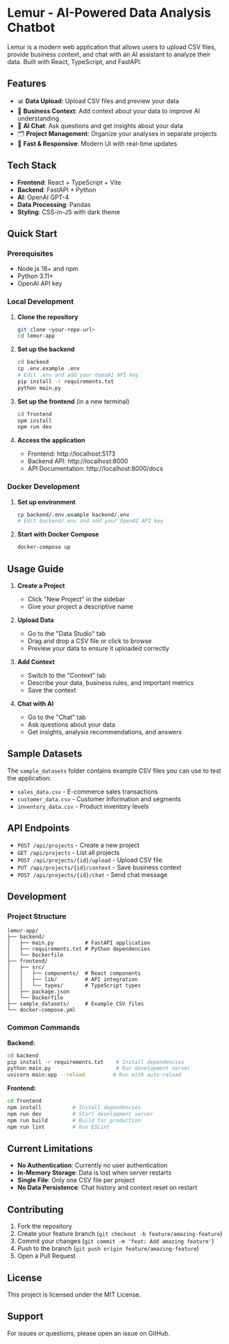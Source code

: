 # Lemur - AI-Powered Data Analysis Chatbot

Lemur is a modern web application that allows users to upload CSV files, provide business context, and chat with an AI assistant to analyze their data. Built with React, TypeScript, and FastAPI.

## Features

- 📊 **Data Upload**: Upload CSV files and preview your data
- 📝 **Business Context**: Add context about your data to improve AI understanding
- 💬 **AI Chat**: Ask questions and get insights about your data
- 🗂️ **Project Management**: Organize your analyses in separate projects
- 🚀 **Fast & Responsive**: Modern UI with real-time updates

## Tech Stack

- **Frontend**: React + TypeScript + Vite
- **Backend**: FastAPI + Python
- **AI**: OpenAI GPT-4
- **Data Processing**: Pandas
- **Styling**: CSS-in-JS with dark theme

## Quick Start

### Prerequisites

- Node.js 18+ and npm
- Python 3.11+
- OpenAI API key

### Local Development

1. **Clone the repository**
   ```bash
   git clone <your-repo-url>
   cd lemur-app
   ```

2. **Set up the backend**
   ```bash
   cd backend
   cp .env.example .env
   # Edit .env and add your OpenAI API key
   pip install -r requirements.txt
   python main.py
   ```

3. **Set up the frontend** (in a new terminal)
   ```bash
   cd frontend
   npm install
   npm run dev
   ```

4. **Access the application**
   - Frontend: http://localhost:5173
   - Backend API: http://localhost:8000
   - API Documentation: http://localhost:8000/docs

### Docker Development

1. **Set up environment**
   ```bash
   cp backend/.env.example backend/.env
   # Edit backend/.env and add your OpenAI API key
   ```

2. **Start with Docker Compose**
   ```bash
   docker-compose up
   ```

## Usage Guide

1. **Create a Project**
   - Click "New Project" in the sidebar
   - Give your project a descriptive name

2. **Upload Data**
   - Go to the "Data Studio" tab
   - Drag and drop a CSV file or click to browse
   - Preview your data to ensure it uploaded correctly

3. **Add Context**
   - Switch to the "Context" tab
   - Describe your data, business rules, and important metrics
   - Save the context

4. **Chat with AI**
   - Go to the "Chat" tab
   - Ask questions about your data
   - Get insights, analysis recommendations, and answers

## Sample Datasets

The `sample_datasets` folder contains example CSV files you can use to test the application:

- `sales_data.csv` - E-commerce sales transactions
- `customer_data.csv` - Customer information and segments
- `inventory_data.csv` - Product inventory levels

## API Endpoints

- `POST /api/projects` - Create a new project
- `GET /api/projects` - List all projects
- `POST /api/projects/{id}/upload` - Upload CSV file
- `PUT /api/projects/{id}/context` - Save business context
- `POST /api/projects/{id}/chat` - Send chat message

## Development

### Project Structure
```
lemur-app/
├── backend/
│   ├── main.py          # FastAPI application
│   ├── requirements.txt # Python dependencies
│   └── Dockerfile
├── frontend/
│   ├── src/
│   │   ├── components/  # React components
│   │   ├── lib/         # API integration
│   │   └── types/       # TypeScript types
│   ├── package.json
│   └── Dockerfile
├── sample_datasets/     # Example CSV files
└── docker-compose.yml
```

### Common Commands

**Backend:**
```bash
cd backend
pip install -r requirements.txt    # Install dependencies
python main.py                     # Run development server
uvicorn main:app --reload         # Run with auto-reload
```

**Frontend:**
```bash
cd frontend
npm install          # Install dependencies
npm run dev          # Start development server
npm run build        # Build for production
npm run lint         # Run ESLint
```

## Current Limitations

- **No Authentication**: Currently no user authentication
- **In-Memory Storage**: Data is lost when server restarts
- **Single File**: Only one CSV file per project
- **No Data Persistence**: Chat history and context reset on restart

## Contributing

1. Fork the repository
2. Create your feature branch (`git checkout -b feature/amazing-feature`)
3. Commit your changes (`git commit -m 'feat: Add amazing feature'`)
4. Push to the branch (`git push origin feature/amazing-feature`)
5. Open a Pull Request

## License

This project is licensed under the MIT License.

## Support

For issues or questions, please open an issue on GitHub.